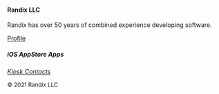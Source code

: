 #### Randix LLC

Randix has over 50 years of combined experience developing software. 

[Profile](https://randix.github.io/profile)

##### iOS AppStore Apps

[*Kiosk Contacts*](https://randix.github.io/KioskContacts)

<font size=2>© 2021 Randix LLC</font>

